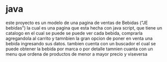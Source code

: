 # java

este proyecto es un modelo de una pagina de ventas de Bebidas ("JE bebidas")
la cual es una pagina que esta hecha con java script, que tiene un catalogo en el cual se puede se puede ver cada bebida,
comprarla agregandola al carrito y tamnbien la gran opcion de poner en venta una bebida ingresando sus datos.
tambien cuenta con un buscador el cual se puede obtener la bebida por marca o por detalle
tamnien cuanta con un menu que ordena de productos de menor a mayor precio y viseversa
